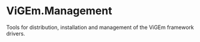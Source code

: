 # ViGEm.Management
Tools for distribution, installation and management of the ViGEm framework drivers.

